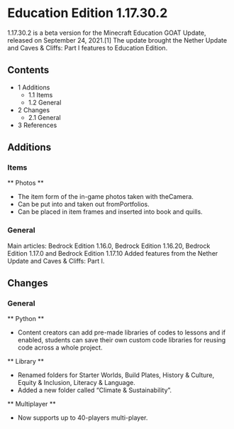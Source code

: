 # Education Edition 1.17.30.2
1.17.30.2 is a beta version for the Minecraft Education GOAT Update, released on September 24, 2021.[1] The update brought the Nether Update and Caves & Cliffs: Part I features to Education Edition.

## Contents
- 1 Additions
	- 1.1 Items
	- 1.2 General
- 2 Changes
	- 2.1 General
- 3 References

## Additions
### Items
** Photos **
- The item form of the in-game photos taken with theCamera.
- Can be put into and taken out fromPortfolios.
- Can be placed in item frames and inserted into book and quills.

### General
Main articles: Bedrock Edition 1.16.0, Bedrock Edition 1.16.20, Bedrock Edition 1.17.0 and Bedrock Edition 1.17.10
Added features from the Nether Update and Caves & Cliffs: Part I.

## Changes
### General
** Python **
- Content creators can add pre-made libraries of codes to lessons and if enabled, students can save their own custom code libraries for reusing code across a whole project.

** Library **
- Renamed folders for Starter Worlds, Build Plates, History & Culture, Equity & Inclusion, Literacy & Language.
- Added a new folder called “Climate & Sustainability”.

** Multiplayer **
- Now supports up to 40-players multi-player.


